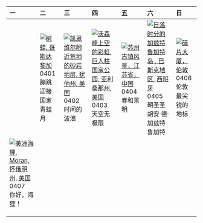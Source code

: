 | 一                                                                                                                                                                                       | 二                                                                                                                                                                              | 三                                                                                                                                                                                             | 四                                                                                                                                                                                                       | 五                                                                                                                                                                                 | 六                                                                                                                                                                                                                     | 日                                                                                                                                                                                       |
|:----------------------------------------------------------------------------------------------------------------------------------------------------------------------------------------|:-------------------------------------------------------------------------------------------------------------------------------------------------------------------------------|:----------------------------------------------------------------------------------------------------------------------------------------------------------------------------------------------|:--------------------------------------------------------------------------------------------------------------------------------------------------------------------------------------------------------|:----------------------------------------------------------------------------------------------------------------------------------------------------------------------------------|:----------------------------------------------------------------------------------------------------------------------------------------------------------------------------------------------------------------------|:----------------------------------------------------------------------------------------------------------------------------------------------------------------------------------------|
|                                                                                                                                                                                         | [![](https://www.bing.com/th?id=OHR.TicanFrog_ZH-CN8949758487_320x240.jpg "树蛙, 哥斯达黎加")](https://www.bing.com/th?id=OHR.TicanFrog_ZH-CN8949758487_UHD.jpg)<br>0401<br>蹦跳迎接国家青蛙月 | [![](https://www.bing.com/th?id=OHR.UtahBadlands_ZH-CN9174002963_320x240.jpg "凯恩维尔附近荒地的砂岩地层, 犹他州, 美国")](https://www.bing.com/th?id=OHR.UtahBadlands_ZH-CN9174002963_UHD.jpg)<br>0402<br>时间的波浪 | [![](https://www.bing.com/th?id=OHR.SaguaroRainbow_ZH-CN0139056375_320x240.jpg "沃森峰上空的彩虹, 巨人柱国家公园, 亚利桑那州, 美国")](https://www.bing.com/th?id=OHR.SaguaroRainbow_ZH-CN0139056375_UHD.jpg)<br>0403<br>天空无极限 | [![](https://www.bing.com/th?id=OHR.QingMingY25_ZH-CN9818431198_320x240.jpg "苏州古镇风景，江苏省，中国")](https://www.bing.com/th?id=OHR.QingMingY25_ZH-CN9818431198_UHD.jpg)<br>0404<br>春和景明 | [![](https://www.bing.com/th?id=OHR.GaztelugatxeSunset_ZH-CN0553703567_320x240.jpg "日落时分的加兹特鲁加特岛 , 巴斯克地区, 西班牙")](https://www.bing.com/th?id=OHR.GaztelugatxeSunset_ZH-CN0553703567_UHD.jpg)<br>0405<br>朝圣圣胡安·德·加兹特鲁加特 | [![](https://www.bing.com/th?id=OHR.ShardLondon2025_ZH-CN0722863055_320x240.jpg "碎片大厦，伦敦")](https://www.bing.com/th?id=OHR.ShardLondon2025_ZH-CN0722863055_UHD.jpg)<br>0406<br>伦敦最尖锐的地标 |
| [![](https://www.bing.com/th?id=OHR.BeaverDay_ZH-CN2889563041_320x240.jpg "美洲海狸, Moran, 怀俄明州, 美国")](https://www.bing.com/th?id=OHR.BeaverDay_ZH-CN2889563041_UHD.jpg)<br>0407<br>你好，海狸！ |                                                                                                                                                                                |                                                                                                                                                                                               |                                                                                                                                                                                                         |                                                                                                                                                                                   |                                                                                                                                                                                                                       |                                                                                                                                                                                         |
|                                                                                                                                                                                         |                                                                                                                                                                                |                                                                                                                                                                                               |                                                                                                                                                                                                         |                                                                                                                                                                                   |                                                                                                                                                                                                                       |                                                                                                                                                                                         |
|                                                                                                                                                                                         |                                                                                                                                                                                |                                                                                                                                                                                               |                                                                                                                                                                                                         |                                                                                                                                                                                   |                                                                                                                                                                                                                       |                                                                                                                                                                                         |
|                                                                                                                                                                                         |                                                                                                                                                                                |                                                                                                                                                                                               |                                                                                                                                                                                                         |                                                                                                                                                                                   |                                                                                                                                                                                                                       |                                                                                                                                                                                         |